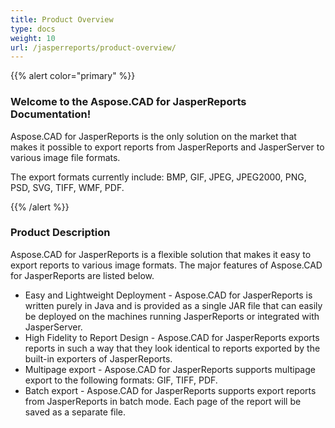 ```yaml
---
title: Product Overview
type: docs
weight: 10
url: /jasperreports/product-overview/
---
```


{{% alert color="primary" %}}

[comment]: <> (![todo:image_alt_text]&#40;logo128.png&#41;)

### **Welcome to the Aspose.CAD for JasperReports Documentation!**

Aspose.CAD for JasperReports is the only solution on the market that makes it possible to export reports from JasperReports and JasperServer to various image file formats.

The export formats currently include: BMP, GIF, JPEG, JPEG2000, PNG, PSD, SVG, TIFF, WMF, PDF.

{{% /alert %}}

### **Product Description**

Aspose.CAD for JasperReports is a flexible solution that makes it easy to export reports to various image formats. The major features of Aspose.CAD for JasperReports are listed below.

- Easy and Lightweight Deployment - Aspose.CAD for JasperReports is written purely in Java and is provided as a single JAR file that can easily be deployed on the machines running JasperReports or integrated with JasperServer.
- High Fidelity to Report Design - Aspose.CAD for JasperReports exports reports in such a way that they look identical to reports exported by the built-in exporters of JasperReports.
- Multipage export -  Aspose.CAD for JasperReports supports multipage export to the following formats:  GIF, TIFF, PDF.
- Batch export - Aspose.CAD for JasperReports supports export reports from JasperReports in batch mode. Each page of the report will be saved as a separate file.
